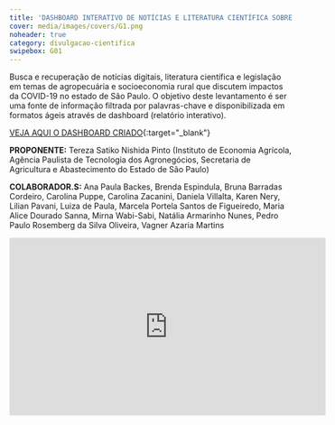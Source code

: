 ```yaml
---
title: 'DASHBOARD INTERATIVO DE NOTÍCIAS E LITERATURA CIENTÍFICA SOBRE IMPACTOS DA COVID-19'
cover: media/images/covers/G1.png
noheader: true
category: divulgacao-cientifica
swipebox: G01
---
```

  
Busca e recuperação de notícias digitais, literatura científica e legislação em temas de agropecuária e socioeconomia rural que discutem impactos da COVID-19 no estado de São Paulo. O objetivo deste levantamento é ser uma fonte de informação filtrada por palavras-chave e disponibilizada em formatos ágeis através de dashboard (relatório interativo).


[VEJA AQUI O DASHBOARD CRIADO](https://datastudio.google.com/u/0/reporting/43874fdf-6206-4771-a12a-e799aed7ddfc?s=rR3xwn_238c){:target="_blank"}

  
**PROPONENTE:**
Tereza Satiko Nishida Pinto (Instituto de Economia Agrícola, Agência Paulista de Tecnologia dos Agronegócios, Secretaria de Agricultura e Abastecimento do Estado de São Paulo)
  
**COLABORADOR.S:**
Ana Paula Backes, Brenda Espindula, Bruna Barradas Cordeiro, Carolina Puppe, Carolina Zacanini, Daniela Villalta, Karen Nery, Lilian Pavani, Luiza de Paula, Marcela Portela Santos de Figueiredo, Maria Alice Dourado Sanna, Mirna Wabi-Sabi, Natália Armarinho Nunes, Pedro Paulo Rosemberg da Silva Oliveira, Vagner Azaria Martins

<div class="video-wrapper video-wrapper-16x9">
<iframe width="560" height="315" src="https://www.youtube.com/embed/gUTX0snK3OE" frameborder="0" allow="accelerometer; autoplay; encrypted-media; gyroscope; picture-in-picture" allowfullscreen></iframe>
</div>
